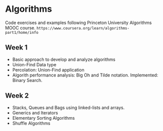 # Algorithms

Code exercises and examples following Princeton University Algorithms MOOC course. 
``https://www.coursera.org/learn/algorithms-part1/home/info``

## Week 1
+ Basic approach to develop and analyze algorithms
+ Union-Find Data type
+ Percolation: Union-Find application
+ Algorith performance analysis: Big Oh and Tilde notation. Implemented: Binary Search.


## Week 2
+ Stacks, Queues and Bags using linked-lists and arrays.
+ Generics and Iterators
+ Elementary Sorting Algorithms
+ Shuffle Algorithms

